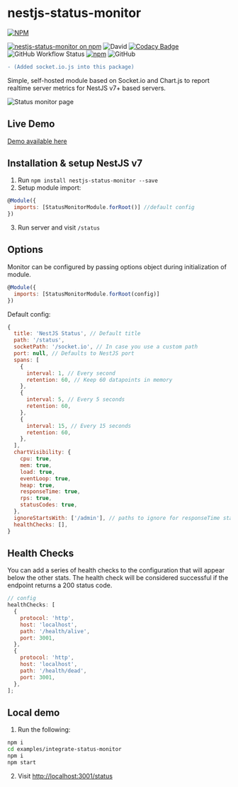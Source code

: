 # nestjs-status-monitor

[![NPM](https://nodei.co/npm/nestjs-status-monitor.png?downloads=true&downloadRank=true&stars=true)](https://nodei.co/npm/nestjs-status-monitor/)

[![nestjs-status-monitor on npm](https://img.shields.io/npm/v/nestjs-status-monitor.svg)](https://www.npmjs.com/package/nestjs-status-monitor)
![David](https://img.shields.io/david/honnamkuan/nestjs-status-monitor)
[![Codacy Badge](https://app.codacy.com/project/badge/Grade/35443212eca84c2c94dd6dcfe4170ab3)](https://www.codacy.com/gh/honnamkuan/nestjs-status-monitor/dashboard?utm_source=github.com&utm_medium=referral&utm_content=honnamkuan/nestjs-status-monitor&utm_campaign=Badge_Grade)
![GitHub Workflow Status](https://img.shields.io/github/workflow/status/honnamkuan/nestjs-status-monitor/Node.js%20CI)
[![npm](https://img.shields.io/npm/dt/nestjs-status-monitor.svg)](https://img.shields.io/npm/dt/nestjs-status-monitor.svg)
![GitHub](https://img.shields.io/github/license/honnamkuan/nestjs-status-monitor)

````diff
- (Added socket.io.js into this package)
````

Simple, self-hosted module based on Socket.io and Chart.js to report realtime server metrics for NestJS v7+ based servers.

![Status monitor page](https://i.imgur.com/1xlO8lM.gif "Status monitor page")

## Live Demo

[Demo available here](https://nestjs-status-monitor.herokuapp.com/status)

## Installation & setup NestJS v7

1. Run `npm install nestjs-status-monitor --save`
2. Setup module import:

```javascript
@Module({
  imports: [StatusMonitorModule.forRoot()] //default config
})
```

3. Run server and visit `/status`

## Options

Monitor can be configured by passing options object during initialization of
module.

```javascript
@Module({
  imports: [StatusMonitorModule.forRoot(config)]
})
```

Default config:

```javascript
{
  title: 'NestJS Status', // Default title
  path: '/status',
  socketPath: '/socket.io', // In case you use a custom path
  port: null, // Defaults to NestJS port
  spans: [
    {
      interval: 1, // Every second
      retention: 60, // Keep 60 datapoints in memory
    },
    {
      interval: 5, // Every 5 seconds
      retention: 60,
    },
    {
      interval: 15, // Every 15 seconds
      retention: 60,
    },
  ],
  chartVisibility: {
    cpu: true,
    mem: true,
    load: true,
    eventLoop: true,
    heap: true,
    responseTime: true,
    rps: true,
    statusCodes: true,
  },
  ignoreStartsWith: ['/admin'], // paths to ignore for responseTime stats
  healthChecks: [],
}
```

## Health Checks

You can add a series of health checks to the configuration that will appear
below the other stats. The health check will be considered successful if the
endpoint returns a 200 status code.

```javascript
// config
healthChecks: [
  {
    protocol: 'http',
    host: 'localhost',
    path: '/health/alive',
    port: 3001,
  },
  {
    protocol: 'http',
    host: 'localhost',
    path: '/health/dead',
    port: 3001,
  },
];
```

## Local demo

1. Run the following:

```sh
npm i
cd examples/integrate-status-monitor
npm i
npm start
```

2. Visit [http://localhost:3001/status](http://localhost:3001/status)
